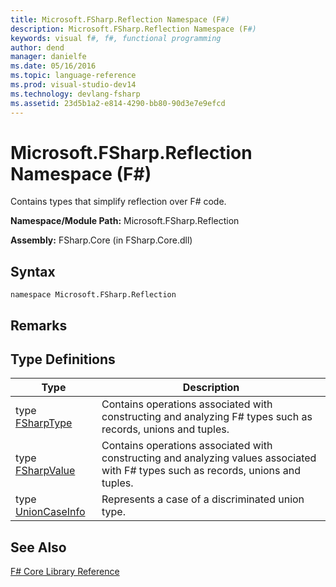 ```yaml
---
title: Microsoft.FSharp.Reflection Namespace (F#)
description: Microsoft.FSharp.Reflection Namespace (F#)
keywords: visual f#, f#, functional programming
author: dend
manager: danielfe
ms.date: 05/16/2016
ms.topic: language-reference
ms.prod: visual-studio-dev14
ms.technology: devlang-fsharp
ms.assetid: 23d5b1a2-e814-4290-bb80-90d3e7e9efcd 
---
```


# Microsoft.FSharp.Reflection Namespace (F#)

Contains types that simplify reflection over F# code.

**Namespace/Module Path:** Microsoft.FSharp.Reflection

**Assembly:** FSharp.Core (in FSharp.Core.dll)


## Syntax

```
namespace Microsoft.FSharp.Reflection
```

## Remarks

## Type Definitions


|Type|Description|
|----|-----------|
|type [FSharpType](https://msdn.microsoft.com/library/e3304409-1849-4058-957a-872a376e3663)|Contains operations associated with constructing and analyzing F# types such as records, unions and tuples.|
|type [FSharpValue](https://msdn.microsoft.com/library/37ecfa9f-1f47-4957-bb2c-a2664e9a68d0)|Contains operations associated with constructing and analyzing values associated with F# types such as records, unions and tuples.|
|type [UnionCaseInfo](https://msdn.microsoft.com/library/d97eb038-9521-4e20-89b4-dd0cd92d7221)|Represents a case of a discriminated union type.|

## See Also
[F&#35; Core Library Reference](FSharp-Core-Library-Reference.md)

